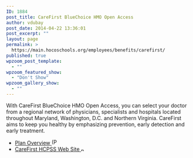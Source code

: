 ```yaml
---
ID: 1884
post_title: CareFirst BlueChoice HMO Open Access
author: vdubay
post_date: 2014-04-22 13:36:01
post_excerpt: ""
layout: page
permalink: >
  https://main.hocoschools.org/employees/benefits/carefirst/
published: true
wpzoom_post_template:
  - ""
wpzoom_featured_show:
  - "Don't Show"
wpzoom_gallery_show:
  - ""
---
```

<p>With CareFirst BlueChoice HMO Open Access, you can select your doctor from a regional network of physicians, specialists and hospitals located throughout Maryland, Washington, D.C. and Northern Virginia. CareFirst aims to keep you healthy by emphasizing prevention, early detection and early treatment.</p>

<ul>
  <li><a href="/f/employees/benefits/2012carefirst_overview.pdf">Plan Overview <img src="/f/images/bullet-pdf.gif" border="0" align="bottom" width="16" height="16" alt="(PDF)"></a></li>
  <li><a href="http://www.carefirst.com/HCPS/" target="_blank">CareFirst HCPSS Web Site <img src="/f/images/new_webpage.gif" border="0" align="bottom" width="11" height="10" alt="new webpage"></a></li>
</ul>